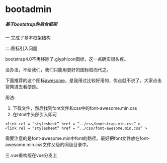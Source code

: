 # bootadmin

<h5>基于bootstrap的后台框架</h5>


一.完成了基本框架结构

二.图标引入问题

bootstrap4.0不再移除了.glyphicon图标，这一点确实很头疼。

没办法，不给我们，我们只能用更好的图标取而代之。

下面推荐的这个图标[awesome](http://www.bootcss.com/p/font-awesome/)，是我用过比较好用的，优点就不说了，大家点击官网进去看便是。

用法:

1.	下载文件，然后找到font文件和css中的font-awesome.min.css
2.	在html中头部引入即可
```
<link rel = “stylesheet” href = “../css/bootstrap.min.css” >  
<link rel = “stylesheet” href = “../css/font-awesome.min.css” >  
```

需要注意的是font-awesome.min中font的路径。最好把font文件放在font-awesome.min.css文件父级的同级目录中。

三.vue重构版在vue分支上
